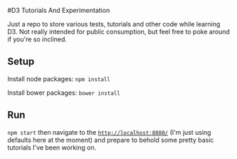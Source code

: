 #D3 Tutorials And Experimentation

Just a repo to store various tests, tutorials and other code while learning D3.  Not really intended for public consumption, but feel free to poke around if you're so inclined.

## Setup
Install node packages:
`npm install`

Install bower packages:
`bower install`

## Run
`npm start` then navigate to the [`http://localhost:8080/`](http://localhost:8080/) (I'm just using defaults here at the moment) and prepare to behold some pretty basic tutorials I've been working on.